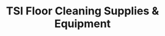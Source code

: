 ---
title: "TSI Floor Cleaning Supplies & Equipment"
url: /tempe/tsi-floor-cleaning-supplies-und-equipment/
shop: Großhandel
---